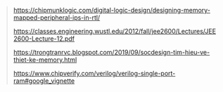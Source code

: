 > https://chipmunklogic.com/digital-logic-design/designing-memory-mapped-peripheral-ips-in-rtl/
> 
> https://classes.engineering.wustl.edu/2012/fall/jee2600/Lectures/JEE2600-Lecture-12.pdf
>
> https://trongtranrvc.blogspot.com/2019/09/socdesign-tim-hieu-ve-thiet-ke-memory.html
>
> https://www.chipverify.com/verilog/verilog-single-port-ram#google_vignette
